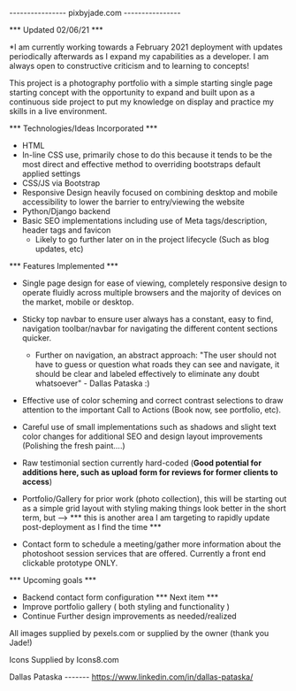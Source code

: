  ---------------- pixbyjade.com ----------------

*** Updated 02/06/21 ***

*I am currently working towards a February 2021 deployment with updates periodically afterwards as I expand my capabilities as a developer.  I am always open to constructive criticism and to learning to concepts! 

This project is a photography portfolio with a simple starting single page starting concept with the opportunity to expand and built upon as a continuous side project to put my knowledge on display and practice my skills in a live environment.

*** Technologies/Ideas Incorporated ***
- HTML
- In-line CSS use, primarily chose to do this because it tends to be the most direct and effective method to overriding bootstraps default applied settings
- CSS/JS via Bootstrap
- Responsive Design heavily focused on combining desktop and mobile accessibility to lower the barrier to entry/viewing the website
- Python/Django backend
- Basic SEO implementations including use of Meta tags/description, header tags and favicon
  - Likely to go further later on in the project lifecycle (Such as blog updates, etc)


*** Features Implemented ***
- Single page design for ease of viewing, completely responsive design to operate fluidly across multiple browsers and the majority of devices on the market, mobile or desktop.

- Sticky top navbar to ensure user always has a constant, easy to find, navigation toolbar/navbar for navigating the different content sections    quicker.   
  - Further on navigation, an abstract approach: "The user should not have to guess or question what roads they can see and navigate, it should be clear and labeled effectively to eliminate any doubt whatsoever" - Dallas Pataska :) 

- Effective use of color scheming and correct contrast selections to draw attention to the important Call to Actions (Book now, see portfolio, etc).

- Careful use of small implementations such as shadows and slight text color changes for additional SEO and design layout improvements (Polishing the fresh paint....)

- Raw testimonial section currently hard-coded (**Good potential for additions here, such as upload form for reviews for former clients to access**)

- Portfolio/Gallery for prior work (photo collection), this will be starting out as a simple grid layout with styling making things look better in the short term, but --> *** this is another area I am targeting to rapidly update post-deployment as I find the time ***

- Contact form to schedule a meeting/gather more information about the photoshoot session services that are offered.  Currently a front end clickable prototype ONLY.  

*** Upcoming goals ***
- Backend contact form configuration  *** Next item ***
- Improve portfolio gallery ( both styling and functionality )
- Continue Further design improvements as needed/realized
  


All images supplied by pexels.com or supplied by the owner (thank you Jade!)

Icons Supplied by Icons8.com
  

Dallas Pataska ------- https://www.linkedin.com/in/dallas-pataska/
